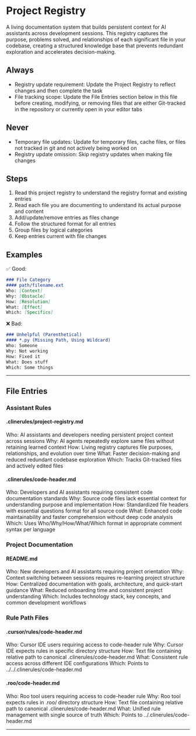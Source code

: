 # Project Registry

A living documentation system that builds persistent context for AI assistants across development sessions. This registry captures the purpose, problems solved, and relationships of each significant file in your codebase, creating a structured knowledge base that prevents redundant exploration and accelerates decision-making.

## Always
- Registry update requirement: Update the Project Registry to reflect changes and then complete the task
- File tracking scope: Update the File Entries section below in this file before creating, modifying, or removing files that are either Git-tracked in the repository or currently open in your editor tabs

## Never
- Temporary file updates: Update for temporary files, cache files, or files not tracked in git and not actively being worked on
- Registry update omission: Skip registry updates when making file changes

## Steps
1. Read this project registry to understand the registry format and existing entries
2. Read each file you are documenting to understand its actual purpose and content
3. Add/update/remove entries as files change
4. Follow the structured format for all entries
5. Group files by logical categories
6. Keep entries current with file changes

## Examples
✅ Good:
```markdown
### File Category
#### path/filename.ext
Who: [Context]
Why: [Obstacle]
How: [Resolution]
What: [Effect]
Which: [Specifics]
```

❌ Bad:
```markdown
### Unhelpful (Parenthetical)
#### *.py (Missing Path, Using Wildcard)
Who: Someone
Why: Not working
How: Fixed it
What: Does stuff
Which: Some things
```

---

## File Entries

### Assistant Rules
#### .clinerules/project-registry.md
Who: AI assistants and developers needing persistent project context across sessions
Why: AI agents repeatedly explore same files without retaining learned context
How: Living registry captures file purposes, relationships, and evolution over time
What: Faster decision-making and reduced redundant codebase exploration
Which: Tracks Git-tracked files and actively edited files

#### .clinerules/code-header.md
Who: Developers and AI assistants requiring consistent code documentation standards
Why: Source code files lack essential context for understanding purpose and implementation
How: Standardized file headers with essential questions format for all source code
What: Enhanced code maintainability and faster comprehension without deep code analysis
Which: Uses Who/Why/How/What/Which format in appropriate comment syntax per language

### Project Documentation
#### README.md
Who: New developers and AI assistants requiring project orientation
Why: Context switching between sessions requires re-learning project structure
How: Centralized documentation with goals, architecture, and quick-start guidance
What: Reduced onboarding time and consistent project understanding
Which: Includes technology stack, key concepts, and common development workflows

### Rule Path Files
#### .cursor/rules/code-header.md
Who: Cursor IDE users requiring access to code-header rule
Why: Cursor IDE expects rules in specific directory structure
How: Text file containing relative path to canonical .clinerules/code-header.md
What: Consistent rule access across different IDE configurations
Which: Points to ../../.clinerules/code-header.md

#### .roo/code-header.md
Who: Roo tool users requiring access to code-header rule
Why: Roo tool expects rules in .roo/ directory structure
How: Text file containing relative path to canonical .clinerules/code-header.md
What: Unified rule management with single source of truth
Which: Points to ../.clinerules/code-header.md

---
